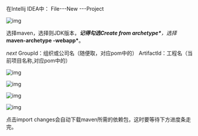 在Intellij IDEA中：
File---New ---Project

> 

![img](D:\memo\idea使用技巧\reset\webp)

选择maven，选择则JDK版本，***记得勾选Create from archetype\***，选择***maven-archetype -webapp\***。

*next*
GroupId：组织或公司名（随便取，对应pom中的<GroupId>）
ArtifactId：工程名（当前项目名称,对应pom中的<ArtifactId>）

![img](D:\memo\idea使用技巧\reset\webp1)

![img](D:\memo\idea使用技巧\reset\webp2)

![img](D:\memo\idea使用技巧\reset\webp3)

![img](D:\memo\idea使用技巧\reset\webp4)



点击import changes会自动下载maven所需的依赖包，这时要等待下方进度条走完。



